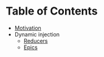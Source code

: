 # Table of Contents

* [Motivation](/docs/Motivation.md)
* Dynamic injection
  * [Reducers](/docs/Dynamic%20injection/Reducers.md)
  * [Epics](/docs/Dynamic%20injection/Epics.md)
